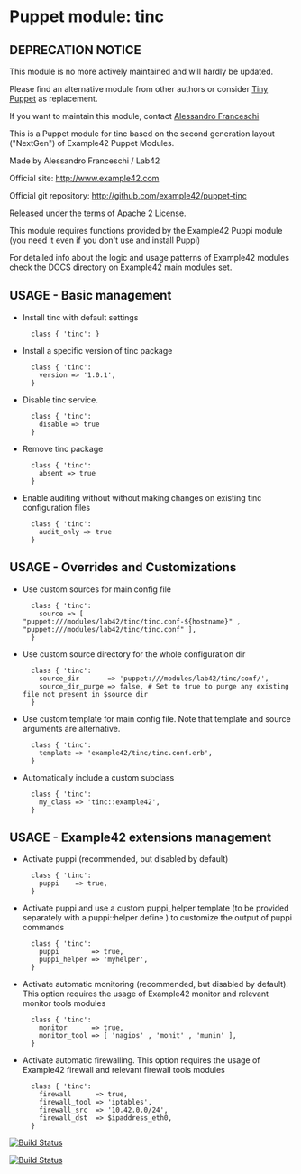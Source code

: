 # Puppet module: tinc

## DEPRECATION NOTICE
This module is no more actively maintained and will hardly be updated.

Please find an alternative module from other authors or consider [Tiny Puppet](https://github.com/example42/puppet-tp) as replacement.

If you want to maintain this module, contact [Alessandro Franceschi](https://github.com/alvagante)


This is a Puppet module for tinc based on the second generation layout ("NextGen") of Example42 Puppet Modules.

Made by Alessandro Franceschi / Lab42

Official site: http://www.example42.com

Official git repository: http://github.com/example42/puppet-tinc

Released under the terms of Apache 2 License.

This module requires functions provided by the Example42 Puppi module (you need it even if you don't use and install Puppi)

For detailed info about the logic and usage patterns of Example42 modules check the DOCS directory on Example42 main modules set.

## USAGE - Basic management

* Install tinc with default settings

        class { 'tinc': }

* Install a specific version of tinc package

        class { 'tinc':
          version => '1.0.1',
        }

* Disable tinc service.

        class { 'tinc':
          disable => true
        }

* Remove tinc package

        class { 'tinc':
          absent => true
        }

* Enable auditing without without making changes on existing tinc configuration files

        class { 'tinc':
          audit_only => true
        }


## USAGE - Overrides and Customizations
* Use custom sources for main config file 

        class { 'tinc':
          source => [ "puppet:///modules/lab42/tinc/tinc.conf-${hostname}" , "puppet:///modules/lab42/tinc/tinc.conf" ], 
        }


* Use custom source directory for the whole configuration dir

        class { 'tinc':
          source_dir       => 'puppet:///modules/lab42/tinc/conf/',
          source_dir_purge => false, # Set to true to purge any existing file not present in $source_dir
        }

* Use custom template for main config file. Note that template and source arguments are alternative. 

        class { 'tinc':
          template => 'example42/tinc/tinc.conf.erb',
        }

* Automatically include a custom subclass

        class { 'tinc':
          my_class => 'tinc::example42',
        }


## USAGE - Example42 extensions management 
* Activate puppi (recommended, but disabled by default)

        class { 'tinc':
          puppi    => true,
        }

* Activate puppi and use a custom puppi_helper template (to be provided separately with a puppi::helper define ) to customize the output of puppi commands 

        class { 'tinc':
          puppi        => true,
          puppi_helper => 'myhelper', 
        }

* Activate automatic monitoring (recommended, but disabled by default). This option requires the usage of Example42 monitor and relevant monitor tools modules

        class { 'tinc':
          monitor      => true,
          monitor_tool => [ 'nagios' , 'monit' , 'munin' ],
        }

* Activate automatic firewalling. This option requires the usage of Example42 firewall and relevant firewall tools modules

        class { 'tinc':       
          firewall      => true,
          firewall_tool => 'iptables',
          firewall_src  => '10.42.0.0/24',
          firewall_dst  => $ipaddress_eth0,
        }


[![Build Status](https://travis-ci.org/example42/puppet-tinc.png?branch=master)](https://travis-ci.org/example42/puppet-tinc)

[![Build Status](https://travis-ci.org/example42/puppet-tinc.png?branch=master)](https://travis-ci.org/example42/puppet-tinc)
